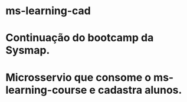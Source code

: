 # ms-learning-cad
# Continuação do bootcamp da Sysmap.
# Microsservio que consome o ms-learning-course e cadastra alunos.